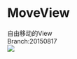 # MoveView
自由移动的View<br>
Branch:20150817<br>
![](https://github.com/guohuanwen/ViewAniamtion/blob/master/sreenshots/gif.gif)
